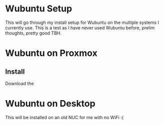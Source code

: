 # Wubuntu Setup
This will go through my install setup for Wubuntu on the multiple systems I currently use.
This is a test as I have never used Wubuntu before, prelim thoughts, pretty good TBH.


# Wubuntu on Proxmox

## Install

Download the 
# Wubuntu on Desktop
This will be installed on an old NUC for me with no WiFi :(

